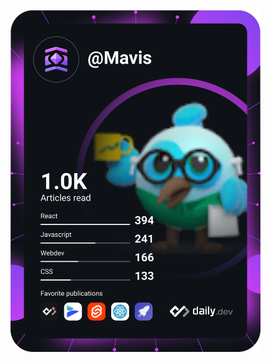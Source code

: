 <a href="https://app.daily.dev/Mavis"><img src="https://github.com/Mavis2103/Mavis2103/blob/main/devcard.svg" width="400" alt="Quân Trần's Dev Card"/></a>

